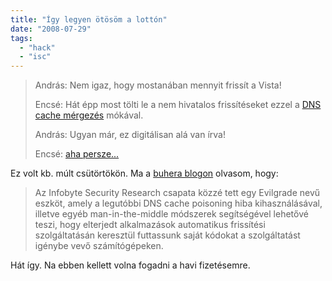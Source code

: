 ```yaml
---
title: "Így legyen ötösöm a lottón"
date: "2008-07-29"
tags: 
  - "hack"
  - "isc"
---
```


> András: Nem igaz, hogy mostanában mennyit frissít a Vista!
> 
> Encsé: Hát épp most tölti le a nem hivatalos frissítéseket ezzel a [DNS cache mérgezés](http://securosis.com/2008/07/08/dan-kaminsky-discovers-fundamental-issue-in-dns-massive-multivendor-patch-released/) mókával.
> 
> András: Ugyan már, ez digitálisan alá van írva!
> 
> Encsé: [aha persze...](http://www.debian.org/security/2008/dsa-1571)

Ez volt kb. múlt csütörtökön. Ma a [buhera blogon](http://buhera.blog.hu/2008/07/29/dns_bug_frissitesi_szolgaltatasok_tamadasa) olvasom, hogy:

> Az Infobyte Security Research csapata közzé tett egy Evilgrade nevű eszköt, amely a legutóbbi DNS cache poisoning hiba kihasználásával, illetve egyéb man-in-the-middle módszerek segítségével lehetővé teszi, hogy elterjedt alkalmazások automatikus frissítési szolgáltatásán keresztül futtassunk saját kódokat a szolgáltatást igénybe vevő számítógépeken.

Hát így. Na ebben kellett volna fogadni a havi fizetésemre.
